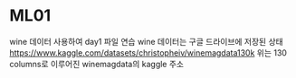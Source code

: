 # ML01
wine 데이터 사용하여 day1 파일 연습
wine 데이터는 구글 드라이브에 저장된 상태  
https://www.kaggle.com/datasets/christopheiv/winemagdata130k
위는 130 columns로 이루어진 winemagdata의 kaggle 주소
